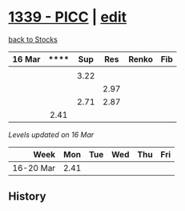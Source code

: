 # [1339 - PICC](https://alwinwoo.github.io/stocks/1339.html) | [edit](https://github.com/alwinwoo/alwinwoo.github.io/edit/master/stocks/1339.md)
[back to Stocks](https://alwinwoo.github.io/stocks.html)

| 16 Mar  | ****   | Sup   | Res   | Renko       | Fib
| ---:    | :---:  | :---: | :---: | :---        | :---
|         |        |       |       
|         |        | 3.22  | 
|         |        |       | 2.97
|         |        | 2.71  | 2.87       
|         | 2.41   |       |       

*Levels updated on 16 Mar*

Week      | Mon   | Tue   | Wed   | Thu   | Fri   |
---:      | :---: | :---: | :---: | :---: | :---: |
16-20 Mar | 2.41  | 

## History
